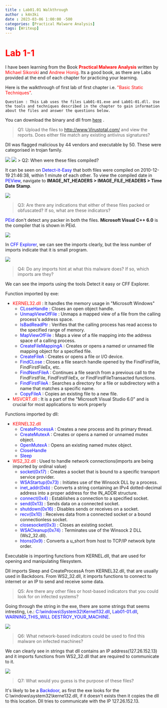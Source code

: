 ```yaml
---
title : Lab01.01 Walkthrough
author : k4n3ki
date : 2023-03-06 1:00:00 -500
categories: [Practical Malware Analysis]
tags: [Writeup]
---
```


# <span style="color:red">**Lab 1-1**</span>

I have been learning from the Book <span style="color:red">**Practical Malware Analysis**</span> written by <span style="color:red">Michael Sikorski</span> and <span style="color:red">Andrew Honig</span>. Its a good book, as there are Labs provided at the end of each chapter for practicing your learning.

Here is the walkthrough of first lab of first chapter i.e. <span style="color:red">"Basic Static Techniques"</span>.


```
Question : This Lab uses the files Lab01-01.exe and Lab01-01.dll. Use the tools and techniques described in the chapter to gain information about the files and answer the questions below.
```
You can download the binary and dll from [here](https://github.com/0xk4n3ki/CTF-Write-ups/tree/e85ac9e8f0da5ac4f6a5a9159331edad9b9f6d7e/malware%20labs/Chapter_1L) .

> Q1: Upload the files to http://www.Virustotal.com/ and view the reports. Does either file match any existing antivirus signatures?

Dll was flagged malicious by 44 vendors and executable by 50. These were categorised in trojan family.


<img src="https://github.com/0xk4n3ki/0xk4n3ki.github.io/blob/62034f2119f3b00a25c4ef74cd66b1215bbed1fd/assets/img/lab01_01/lab1_dll.png">
<img src="https://github.com/0xk4n3ki/0xk4n3ki.github.io/blob/62034f2119f3b00a25c4ef74cd66b1215bbed1fd/assets/img/lab01_01/lab1_exe.png">
<!---
![lab dll](assets/img/lab01_01/lab1_dll.png)
![lab exe](assets/img/lab01_01/lab1_exe.png)
-->
> Q2: When were these files compiled?

It can be seen on <span style = "color:blue;">Detect-it-Easy</span> that both files were compiled on 2010-12-19 21:46:38, within 1 minute of each other.
To view the compiled date in <span style = "color:blue;">PEView</span>, navigate to **IMAGE_NT_HEADERS > IMAGE_FILE_HEADERS > Time Date Stamp**. 

<!---
![date](assets/img/lab01_01/die_date.png)

-->
<img src="https://github.com/0xk4n3ki/0xk4n3ki.github.io/blob/62034f2119f3b00a25c4ef74cd66b1215bbed1fd/assets/img/lab01_01/die_date.png">

> Q3: Are there any indications that either of these files packed or obfuscated? If so, what are these indicators?

<span style = "color:blue;">PEid</span> don't detect any packer in both the files. **Microsoft Visual C++ 6.0** is the compiler that is shown in PEid.

<!---
![date](assets/img/lab01_01/peid_packer.png)

-->
<img src="https://github.com/0xk4n3ki/0xk4n3ki.github.io/blob/62034f2119f3b00a25c4ef74cd66b1215bbed1fd/assets/img/lab01_01/peid_packer.png">


In <span style = "color:blue;">CFF Explorer</span>, we can see the imports clearly, but the less number of imports indicate that it is small program.

<!---
![date](assets/img/lab01_01/cff_imports.png)

-->
<img src="https://github.com/0xk4n3ki/0xk4n3ki.github.io/blob/9937361fc9880b49ef65ab543078357a68c16951/assets/img/lab01_01/cff_imports.png">


> Q4: Do any imports hint at what this malware does? If so, which imports are they?

We can see the imports using the tools Detect it easy or CFF Explorer.

Function imported by exe:
- <span style = "color:red;">KERNEL32.dll</span> : It handles the memory usage in "Microsoft Windows"
    - <span style = "color:blue;">CLoseHandle</span> : Closes an open object handle.
    - <span style = "color:blue;">UnmapViewOfFile</span> : Unmaps a mapped view of a file from the calling process's address space.
    - <span style = "color:blue;">IsBadReadPtr</span> : Verifies that the calling process has read access to the specified range of memory.
    - <span style = "color:blue;">MapViewOfFile</span> : Maps a view of a file mapping into the address space of a calling process.
    - <span style = "color:blue;">CreateFileMappingA</span> : Creates or opens a named or unnamed file mapping object for a specified file.
    - <span style = "color:blue;">CreateFileA</span> : Creates or opens a file or I/O device.
    - <span style = "color:blue;">FindCLose</span> : Closes a file search handle opened by the FindFirstFile, FindFirstFileEx, etc.
    - <span style = "color:blue;">FindNextFileA</span> : Continues a file search from a previous call to the FindFirstFile, FindFirstFileEx, or FindFirstFileTransacted functions.
    - <span style = "color:blue;">FindFirstFileA</span> : Searches a directory for a file or subdirectory with a name that matches a specific name.
    - <span style = "color:blue;">CopyFileA</span> : Copies an existing file to a new file.
- <span style = "color:red;">MSVCRT.dll</span> : It is a part of the "Microsoft Visual Studio 6.0" and is crucial for most applications to work properly

Functions imported by dll:
- <span style = "color:red;">KERNEL32.dll</span>
    - <span style = "color:blue;">CreateProcessA</span> : Creates a new process and its primary thread. 
    - <span style = "color:blue;">CreateMutexA</span> : Creates or opens a named or unnamed mutex object.
    - <span style = "color:blue;">OpenMutexA</span> : Opens an existing named mutex object.
    - <span style = "color:blue;">CloseHandle</span>
    - <span style = "color:blue">Sleep</span>
- <span style = "color:red;">WS2_32.dll</span> : Used to handle network connections(imports are being imported by ordinal value)
    - <span style = "color:blue;">socket(0x17)</span> : Creates a socket that is bound to a specific transport service provider.
    - <span style = "color:blue;">WSAStartup(0x73)</span> : Initiates use of the Winsock DLL by a process.
    - <span style = "color:blue;">inet_addr(0xb)</span> : Converts a string containing an IPv4 dotted-decimal address into a proper address for the IN_ADDR structure.
    - <span style = "color:blue;">connect(0x4)</span> : Establishes a connection to a specified socket.
    - <span style = "color:blue;">send(0x13)</span> : Sends data on a connected socket.
    - <span style = "color:blue;">shutdown(0x16)</span> : Disables sends or receives on a socket.
    - <span style = "color:blue;">recv(0x10)</span> : Receives data from a connected socket or a bound connectionless socket.
    - <span style = "color:blue;">closesocket(0x3)</span> : Closes an existing socket.
    - <span style = "color:blue;">WSACleanup(0x74)</span> : Terminates use of the Winsock 2 DLL (Ws2_32.dll).
    - <span style = "color:blue;">htons(0x9)</span> : Converts a u_short from host to TCP/IP network byte order.

Executable is importing functions from KERNEL.dll, that are used for opening and manipulating filesystem.

Dll imports Sleep and CreateProcessA from KERNEL32.dll, that are usually used in Backdoors. From WS2_32.dll, it imports functions to connect to internet or an IP to send and receive some data.

> Q5: Are there any other files or host-based indicators that you could look for on infected systems?

Going through the string in the exe, there are some strings that seems intresting, i.e.: <span style = "color:blue;">C:\windows\System32\Kernel132.dll</span>, <span style = "color:blue;">Lab01-01.dll</span>, <span style = "color:blue;">WARNING_THIS_WILL DESTROY_YOUR_MACHINE</span>.

<!---
![date](assets/img/lab01_01/strings.png)

-->
<img src="https://github.com/0xk4n3ki/0xk4n3ki.github.io/blob/62034f2119f3b00a25c4ef74cd66b1215bbed1fd/assets/img/lab01_01/strings.png">

> Q6: What network-based indicators could be used to find this malware on infected machines?

We can clearly see in strings that dll contains an IP address(127.26.152.13) and it imports functions from WS2_32.dll that are required to communicate to it. 

<!---
![date](assets/img/lab01_01/dllStrings.png)

-->
<img src="https://github.com/0xk4n3ki/0xk4n3ki.github.io/blob/62034f2119f3b00a25c4ef74cd66b1215bbed1fd/assets/img/lab01_01/dllStrings.png">

> Q7: What would you guess is the purpose of these files?

It's likely to be a <span style="color:blue">Backdoor</span>, as first the exe looks for the C:\windows\system32\kerne132.dll, if it doesn't exists then it copies the dll to this location. Dll tries to communicate with the IP 127.26.152.13.
